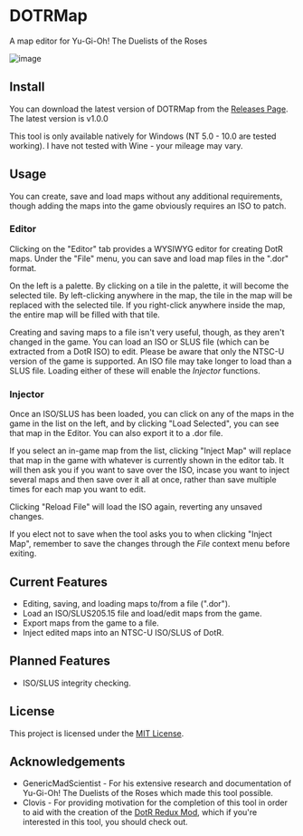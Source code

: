 # DOTRMap
A map editor for Yu-Gi-Oh! The Duelists of the Roses

![image](https://github.com/user-attachments/assets/5f8d748f-f090-431e-8c39-b7513c6edfba)

## Install
You can download the latest version of DOTRMap from the [Releases Page](https://github.com/rjoken/DOTRMap/releases). The latest version is v1.0.0

This tool is only available natively for Windows (NT 5.0 - 10.0 are tested working). I have not tested with Wine - your mileage may vary.

## Usage
You can create, save and load maps without any additional requirements, though adding the maps into the game obviously requires an ISO to patch.

### Editor

Clicking on the "Editor" tab provides a WYSIWYG editor for creating DotR maps. Under the "File" menu, you can save and load map files in the ".dor" format.

On the left is a palette. By clicking on a tile in the palette, it will become the selected tile. By left-clicking anywhere in the map, the tile in the map will be replaced with the selected tile. If you right-click anywhere inside the map, the entire map will be filled with that tile.

Creating and saving maps to a file isn't very useful, though, as they aren't changed in the game. You can load an ISO or SLUS file (which can be extracted from a DotR ISO) to edit. Please be aware that only the NTSC-U version of the game is supported. An ISO file may take longer to load than a SLUS file. Loading either of these will enable the *Injector* functions.

### Injector

Once an ISO/SLUS has been loaded, you can click on any of the maps in the game in the list on the left, and by clicking "Load Selected", you can see that map in the Editor. You can also export it to a .dor file.

If you select an in-game map from the list, clicking "Inject Map" will replace that map in the game with whatever is currently shown in the editor tab. It will then ask you if you want to save over the ISO, incase you want to inject several maps and then save over it all at once, rather than save multiple times for each map you want to edit.

Clicking "Reload File" will load the ISO again, reverting any unsaved changes.

If you elect not to save when the tool asks you to when clicking "Inject Map", remember to save the changes through the *File* context menu before exiting.

## Current Features
* Editing, saving, and loading maps to/from a file (".dor").
* Load an ISO/SLUS205.15 file and load/edit maps from the game.
* Export maps from the game to a file.
* Inject edited maps into an NTSC-U ISO/SLUS of DotR.

## Planned Features
* ISO/SLUS integrity checking.

## License
This project is licensed under the [MIT License](https://github.com/rjoken/DOTRMap/blob/master/LICENSE).

## Acknowledgements
* GenericMadScientist - For his extensive research and documentation of Yu-Gi-Oh! The Duelists of the Roses which made this tool possible.
* Clovis - For providing motivation for the completion of this tool in order to aid with the creation of the [DotR Redux Mod](https://www.youtube.com/watch?v=E_Aa2xC0Gig), which if you're interested in this tool, you should check out.

